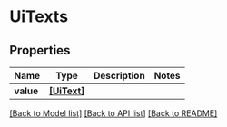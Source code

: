 # UiTexts


## Properties
Name | Type | Description | Notes
------------ | ------------- | ------------- | -------------
**value** | [**[UiText]**](UiText.md) |  | 

[[Back to Model list]](../README.md#documentation-for-models) [[Back to API list]](../README.md#documentation-for-api-endpoints) [[Back to README]](../README.md)


